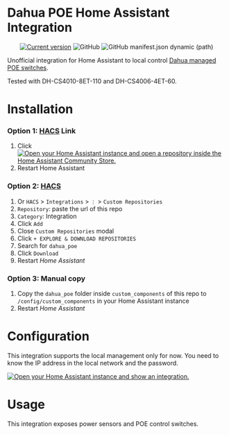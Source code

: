 # Dahua POE Home Assistant Integration

<p align="center">
  <a href="https://github.com/slydiman/dahua_poe/releases"><img src="https://img.shields.io/github/v/release/slydiman/dahua_poe?display_name=tag&include_prereleases&sort=semver" alt="Current version" /></a>
  <img alt="GitHub" src="https://img.shields.io/github/license/slydiman/dahua_poe" />
  <img alt="GitHub manifest.json dynamic (path)" src="https://img.shields.io/github/manifest-json/requirements/slydiman/dahua_poe%2Fmain%2Fcustom_components%2Fdahua_poe?label=requirements" />
</p>

Unofficial integration for Home Assistant to local control [Dahua managed POE switches](https://transmission.dahuasecurity.com/en/product-list/Business/CloudManagementSolution).

Tested with DH-CS4010-8ET-110 and DH-CS4006-4ET-60.

# Installation

### Option 1: [HACS](https://hacs.xyz/) Link

1. Click [![Open your Home Assistant instance and open a repository inside the Home Assistant Community Store.](https://my.home-assistant.io/badges/hacs_repository.svg)](https://my.home-assistant.io/redirect/hacs_repository/?owner=slydiman&repository=https%3A%2F%2Fgithub.com%2Fslydiman%2Fdahua_poe&category=Integration)
2. Restart Home Assistant

### Option 2: [HACS](https://hacs.xyz/)

1. Or `HACS` > `Integrations` > `⋮` > `Custom Repositories`
2. `Repository`: paste the url of this repo
3. `Category`: Integration
4. Click `Add`
5. Close `Custom Repositories` modal
6. Click `+ EXPLORE & DOWNLOAD REPOSITORIES`
7. Search for `dahua_poe`
8. Click `Download`
9. Restart _Home Assistant_

### Option 3: Manual copy

1. Copy the `dahua_poe` folder inside `custom_components` of this repo to `/config/custom_components` in your Home Assistant instance
2. Restart _Home Assistant_

# Configuration

This integration supports the local management only for now.
You need to know the IP address in the local network and the password.

[![Open your Home Assistant instance and show an integration.](https://my.home-assistant.io/badges/integration.svg)](https://my.home-assistant.io/redirect/integration/?domain=dahua_poe)

# Usage

This integration exposes power sensors and POE control switches. 
